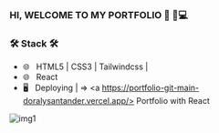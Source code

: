### HI, WELCOME TO MY PORTFOLIO  💼 🤝💻 



<h3>🛠 Stack 🛠 </h3>

- 🌐 &nbsp; HTML5 | CSS3 | Tailwindcss |
- 🌐 &nbsp; React 
- 🖥 &nbsp; Deploying | => <a https://portfolio-git-main-doralysantander.vercel.app/> Portfolio with React</a>

![img1](https://user-images.githubusercontent.com/86391179/162660752-f933aa16-8d64-47fe-a931-52ce3f0508e9.png)





